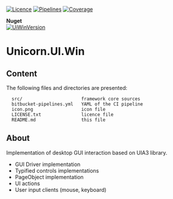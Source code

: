 [![Licence](https://img.shields.io/static/v1?label=license&message=Apache-2.0&color=white&style=plastic)](https://www.apache.org/licenses/LICENSE-2.0)
[![Pipelines](https://img.shields.io/bitbucket/pipelines/dobriyanchik/unicorntaf/master?style=plastic)](https://bitbucket.org/dobriyanchik/unicorntaf/pipelines)
[![Coverage](https://img.shields.io/static/v1?label=coverage&message=73%&color=green&style=plastic)](https://bitbucket.org/dobriyanchik/unicorntaf/src/master/)

**Nuget**  
[![UiWinVersion](https://img.shields.io/static/v1?label=UI.Win&message=3.0.0&color=blue&style=plastic)](https://www.nuget.org/packages/Unicorn.UI.Win/)

Unicorn.UI.Win
=================================

Content
-------

The following files and directories are presented:

	  src/             			framework core sources
	  bitbucket-pipelines.yml	YAML of the CI pipeline
	  icon.png					icon file
	  LICENSE.txt	   			licence file
	  README.md        			this file

About
--------------
Implementation of desktop GUI interaction based on UIA3 library.

* GUI Driver implementation
* Typified controls implementations
* PageObject implementation
* UI actions
* User input clients (mouse, keyboard)